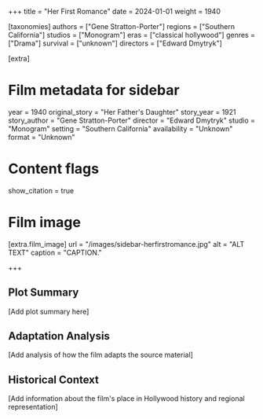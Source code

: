 +++
title = "Her First Romance"
date = 2024-01-01
weight = 1940

[taxonomies]
authors = ["Gene Stratton-Porter"]
regions = ["Southern California"]
studios = ["Monogram"]
eras = ["classical hollywood"]
genres = ["Drama"]
survival = ["unknown"]
directors = ["Edward Dmytryk"]

[extra]
# Film metadata for sidebar
year = 1940
original_story = "Her Father's Daughter"
story_year = 1921
story_author = "Gene Stratton-Porter"
director = "Edward Dmytryk"
studio = "Monogram"
setting = "Southern California"
availability = "Unknown"
format = "Unknown"

# Content flags
show_citation = true
# Film image
[extra.film_image]
url = "/images/sidebar-herfirstromance.jpg"
alt = "ALT TEXT"
caption = "CAPTION."

+++

## Plot Summary

[Add plot summary here]

## Adaptation Analysis

[Add analysis of how the film adapts the source material]

## Historical Context

[Add information about the film's place in Hollywood history and regional representation]